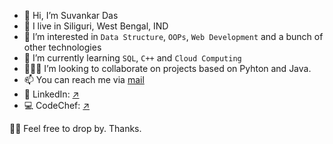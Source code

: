 - 👋 Hi, I’m Suvankar Das
- 🏡 I live in Siliguri, West Bengal, IND
- 👀 I’m interested in `Data Structure`, `OOPs`, `Web Development` and a bunch of other technologies
- 🌱 I’m currently learning `SQL`, `C++` and `Cloud Computing`
- 👨🏻‍💻 I’m looking to collaborate on projects based on Pyhton and Java.
- 📫 You can reach me via [mail](suvankar_das@outlook.com)
- 💼 LinkedIn: [↗️](http://linkedin.com/in/imsuvankar)
- 💻 CodeChef: [↗️](https://www.codechef.com/users/suvankar_das)


🤝🏼 Feel free to drop by. Thanks.

